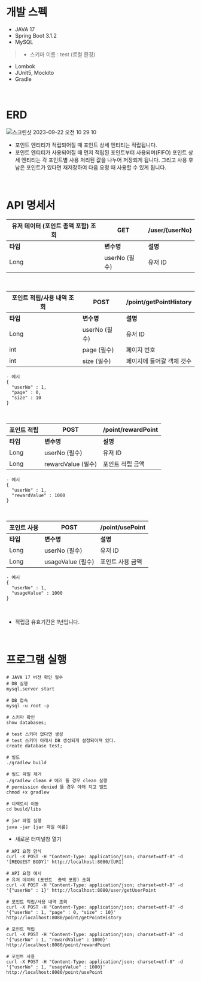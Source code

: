 
# 개발 스펙
- JAVA 17
- Spring Boot 3.1.2
- MySQL
> - 스키마 이름 : test (로컬 환경)
- Lombok
- JUnit5, Mockito
- Gradle

<br>

# ERD

![스크린샷 2023-09-22 오전 10 29 10](https://github.com/iheese/Reward-feature/assets/88040158/b62e8414-5d4b-41fc-a52e-d98eb19d3466)

- 포인트 엔티티가 적립되어질 때 포인트 상세 엔티티는 적립됩니다.
- 포인트 엔티티가 사용되어질 때 먼저 적립된 포인트부터 사용되며(FIFO)
포인트 상세 엔티티는 각 포인트별 사용 처리된 값을 나누어 저장되게 됩니다. 그리고 사용 후 남은 포인트가 있다면 재저장하여 다음 요청 때 사용할
수 있게 됩니다. 

<br>

# API 명세서

| 유저 데이터 (포인트 총액 포함) 조회 | GET         | /user/{userNo} |
|-----------------------|-------------|----------------|
| <b>타입</b>             | <b>변수명</b>  | <b>설명</b>      |
| Long                  | userNo (필수) | 유저 ID          |


<br>

| 포인트 적립/사용 내역 조회 | POST       | /point/getPointHistory |
|-----------------|------------|------------------------|
| <b>타입</b>             | <b>변수명</b>  | <b>설명</b>          |
| Long            | userNo (필수) | 유저 ID                  |
| int             | page (필수)  | 페이지 번호                 |
| int             | size  (필수) | 페이지에 들어갈 객체 갯수         |

```shell
- 예시
{
  "userNo" : 1, 
  "page" : 0,
  "size" : 10
}
```

<br>

| 포인트 적립 | POST      | /point/rewardPoint |
|--------|-----------|--------------------|
| <b>타입</b>             | <b>변수명</b>  | <b>설명</b>          |
| Long   | userNo (필수) | 유저 ID              |
| Long   | rewardValue (필수)     | 포인트 적립 금액          |

```shell
- 예시
{
  "userNo" : 1, 
  "rewardValue" : 1000
}
```

<br>


| 포인트 사용 | POST      | /point/usePoint |
|--------|-----------|-----------|
| <b>타입</b>             | <b>변수명</b>  | <b>설명</b> |
| Long   | userNo (필수) | 유저 ID     |
| Long   | usageValue (필수)     | 포인트 사용 금액 |

```shell
- 예시
{
  "userNo" : 1, 
  "usageValue" : 1000
}
```

<br>

- 적립금 유효기간은 1년입니다. 

<br>

# 프로그램 실행

```shell
# JAVA 17 버전 확인 필수
# DB 실행
mysql.server start

# DB 접속
mysql -u root -p

# 스키마 확인
show databases;

# test 스키마 없다면 생성
# test 스키마 아래서 DB 생성되게 설정되어져 있다. 
create database test;

# 빌드
./gradlew build

# 빌드 파일 제거
./gradlew clean # 에러 뜰 경우 clean 실행
# permission denied 뜰 경우 아래 치고 빌드
chmod +x gradlew 

# 디렉토리 이동
cd build/libs

# jar 파일 실행
java -jar [jar 파일 이름]
```

- 새로운 터미널창 열기

```shell
# API 요청 양식
curl -X POST -H "Content-Type: application/json; charset=utf-8" -d '[REQUEST BODY]' http://localhost:8080/[URI]

# API 요청 예시
# 유저 데이터 (포인트  총액 포함) 조회
curl -X POST -H "Content-Type: application/json; charset=utf-8" -d '{"userNo" : 1}' http://localhost:8080/user/getUserPoint

# 포인트 적립/사용 내역 조회
curl -X POST -H "Content-Type: application/json; charset=utf-8" -d '{"userNo" : 1, "page" : 0, "size" : 10}' http://localhost:8080/point/getPointHistory

# 포인트 적립
curl -X POST -H "Content-Type: application/json; charset=utf-8" -d '{"userNo" : 1, "rewardValue" : 1000}' http://localhost:8080/point/rewardPoint

# 포인트 사용
curl -X POST -H "Content-Type: application/json; charset=utf-8" -d '{"userNo" : 1, "usageValue" : 1000}' http://localhost:8080/point/usePoint
```